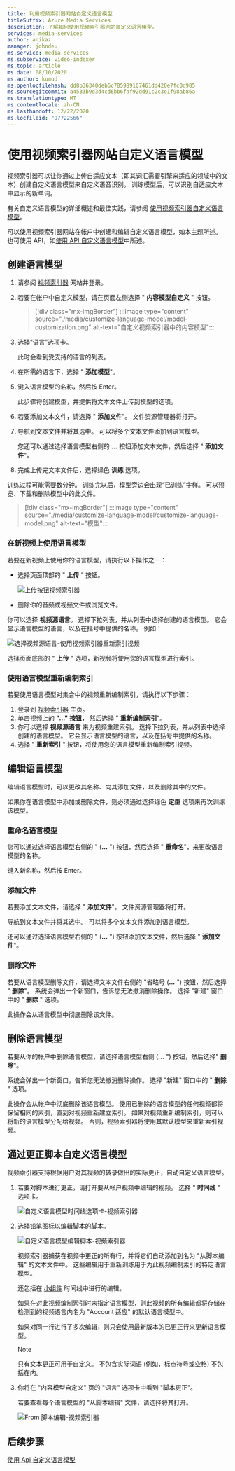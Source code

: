 ```yaml
---
title: 利用视频索引器网站自定义语言模型
titleSuffix: Azure Media Services
description: 了解如何使用视频索引器网站自定义语言模型。
services: media-services
author: anikaz
manager: johndeu
ms.service: media-services
ms.subservice: video-indexer
ms.topic: article
ms.date: 08/10/2020
ms.author: kumud
ms.openlocfilehash: dd8b36340deb6c785989107461dd420e7fc0d985
ms.sourcegitcommit: a4533b9d3d4cd6bb6faf92dd91c2c3e1f98ab86a
ms.translationtype: MT
ms.contentlocale: zh-CN
ms.lasthandoff: 12/22/2020
ms.locfileid: "97722566"
---
```

# <a name="customize-a-language-model-with-the-video-indexer-website"></a>使用视频索引器网站自定义语言模型

视频索引器可以让你通过上传自适应文本（即其词汇需要引擎来适应的领域中的文本）创建自定义语言模型来自定义语音识别。 训练模型后，可以识别自适应文本中显示的新单词。

有关自定义语言模型的详细概述和最佳实践，请参阅 [使用视频索引器自定义语言模型](customize-language-model-overview.md)。

可以使用视频索引器网站在帐户中创建和编辑自定义语言模型，如本主题所述。 也可使用 API，如[使用 API 自定义语言模型](customize-language-model-with-api.md)中所述。

## <a name="create-a-language-model"></a>创建语言模型

1. 请参阅 [视频索引器](https://www.videoindexer.ai/) 网站并登录。
1. 若要在帐户中自定义模型，请在页面左侧选择 " **内容模型自定义** " 按钮。

    > [!div class="mx-imgBorder"]
    > :::image type="content" source="./media/customize-language-model/model-customization.png" alt-text="自定义视频索引器中的内容模型":::
1. 选择“语言”选项卡。

    此时会看到受支持的语言的列表。
1. 在所需的语言下，选择 " **添加模型**"。
1. 键入语言模型的名称，然后按 Enter。

    此步骤将创建模型，并提供将文本文件上传到模型的选项。
1. 若要添加文本文件，请选择 " **添加文件**"。 文件资源管理器将打开。
1. 导航到文本文件并将其选中。 可以将多个文本文件添加到语言模型。

    您还可以通过选择语言模型右侧的 **...** 按钮添加文本文件，然后选择 " **添加文件**"。
1. 完成上传完文本文件后，选择绿色 **训练** 选项。

训练过程可能需要数分钟。 训练完以后，模型旁边会出现“已训练”字样。 可以预览、下载和删除模型中的此文件。

> [!div class="mx-imgBorder"]
> :::image type="content" source="./media/customize-language-model/customize-language-model.png" alt-text="模型":::

### <a name="using-a-language-model-on-a-new-video"></a>在新视频上使用语言模型

若要在新视频上使用你的语言模型，请执行以下操作之一：

* 选择页面顶部的 " **上传** " 按钮。

    ![上传按钮视频索引器](./media/customize-language-model/upload.png)
* 删除你的音频或视频文件或浏览文件。

你可以选择 **视频源语言**。 选择下拉列表，并从列表中选择创建的语言模型。 它会显示语言模型的语言，以及在括号中提供的名称。 例如：

![选择视频源语言-使用视频索引器重新索引视频](./media/customize-language-model/reindex.png)

选择页面底部的 " **上传** " 选项，新视频将使用您的语言模型进行索引。

### <a name="using-a-language-model-to-reindex"></a>使用语言模型重新编制索引

若要使用语言模型对集合中的视频重新编制索引，请执行以下步骤：

1. 登录到 [视频索引器](https://www.videoindexer.ai/) 主页。
1. 单击视频上的 **"..." 按钮，** 然后选择 " **重新编制索引**"。
1. 你可以选择 **视频源语言** 来为视频重建索引。 选择下拉列表，并从列表中选择创建的语言模型。 它会显示语言模型的语言，以及在括号中提供的名称。
1. 选择 " **重新索引** " 按钮，将使用您的语言模型重新编制索引视频。

## <a name="edit-a-language-model"></a>编辑语言模型

编辑语言模型时，可以更改其名称、向其添加文件，以及删除其中的文件。

如果你在语言模型中添加或删除文件，则必须通过选择绿色 **定型** 选项来再次训练该模型。

### <a name="rename-the-language-model"></a>重命名语言模型

您可以通过选择语言模型右侧的 " (**...** ") 按钮，然后选择 " **重命名**"，来更改语言模型的名称。

键入新名称，然后按 Enter。

### <a name="add-files"></a>添加文件

若要添加文本文件，请选择 " **添加文件**"。 文件资源管理器将打开。

导航到文本文件并将其选中。 可以将多个文本文件添加到语言模型。

还可以通过选择语言模型右侧的 " (**...** ") 按钮添加文本文件，然后选择 " **添加文件**"。

### <a name="delete-files"></a>删除文件

若要从语言模型删除文件，请选择文本文件右侧的 "省略号 (**...** ") 按钮，然后选择 " **删除**"。 系统会弹出一个新窗口，告诉您无法撤消删除操作。 选择 "新建" 窗口中的 " **删除** " 选项。

此操作会从语言模型中彻底删除该文件。

## <a name="delete-a-language-model"></a>删除语言模型

若要从你的帐户中删除语言模型，请选择语言模型右侧 (**...** ") 按钮，然后选择" **删除**"。

系统会弹出一个新窗口，告诉您无法撤消删除操作。 选择 "新建" 窗口中的 " **删除** " 选项。

此操作会从帐户中彻底删除该语言模型。 使用已删除的语言模型的任何视频都将保留相同的索引，直到对视频重新建立索引。 如果对视频重新编制索引，则可以将新的语言模型分配给视频。 否则，视频索引器将使用其默认模型来重新索引视频。

## <a name="customize-language-models-by-correcting-transcripts"></a>通过更正脚本自定义语言模型

视频索引器支持根据用户对其视频的转录做出的实际更正，自动自定义语言模型。

1. 若要对脚本进行更正，请打开要从帐户视频中编辑的视频。 选择 " **时间线** " 选项卡。

    ![自定义语言模型时间线选项卡-视频索引器](./media/customize-language-model/timeline.png)

1. 选择铅笔图标以编辑脚本的脚本。

    ![自定义语言模型编辑脚本-视频索引器](./media/customize-language-model/edits.png)

    视频索引器捕获在视频中更正的所有行，并将它们自动添加到名为 "从脚本编辑" 的文本文件中。 这些编辑用于重新训练用于为此视频编制索引的特定语言模型。 
    
    还包括在 [小组件](video-indexer-embed-widgets.md) 时间线中进行的编辑。
    
    如果在对此视频编制索引时未指定语言模型，则此视频的所有编辑都将存储在检测到的视频语言内名为 "Account 适应" 的默认语言模型中。
    
    如果对同一行进行了多次编辑，则只会使用最新版本的已更正行来更新语言模型。  
    
    > [!NOTE]
    > 只有文本更正可用于自定义。 不包含实际词语 (例如，标点符号或空格) 不包括在内。
    
1. 你将在 "内容模型自定义" 页的 "语言" 选项卡中看到 "脚本更正"。

   若要查看每个语言模型的 "从脚本编辑" 文件，请选择将其打开。

    ![From 脚本编辑-视频索引器](./media/customize-language-model/from-transcript-edits.png)

## <a name="next-steps"></a>后续步骤

[使用 Api 自定义语言模型](customize-language-model-with-api.md)
